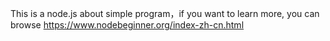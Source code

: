 This is a node.js about simple program，if you want to learn more, you can browse https://www.nodebeginner.org/index-zh-cn.html
